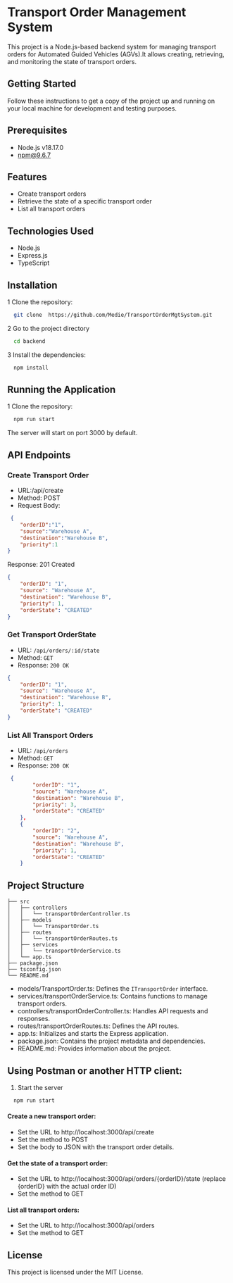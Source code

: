 # Transport Order Management System

This project is a Node.js-based backend system for managing transport orders for Automated Guided Vehicles (AGVs).It allows creating, retrieving, and monitoring the state of transport orders.

## Getting Started
Follow these instructions to get a copy of the project up and running on your local machine for development and testing purposes.

## Prerequisites
* Node.js v18.17.0
* npm@9.6.7

## Features

- Create transport orders
- Retrieve the state of a specific transport order
- List all transport orders

## Technologies Used

- Node.js
- Express.js
- TypeScript

## Installation
1 Clone the repository:
```bash
  git clone  https://github.com/Medie/TransportOrderMgtSystem.git
```
2 Go to the project directory 
```bash
  cd backend
```
3 Install the dependencies:
```bash
  npm install
```
## Running the Application
1 Clone the repository:
```bash
  npm run start
```
The server will start on port 3000 by default.

## API Endpoints
### Create Transport Order
* URL:/api/create
* Method: POST
* Request Body:
```json
 {
    "orderID":"1",
    "source":"Warehouse A",
    "destination":"Warehouse B",
    "priority":1
}
```
Response: 201 Created
```json
{
    "orderID": "1",
    "source": "Warehouse A",
    "destination": "Warehouse B",
    "priority": 1,
    "orderState": "CREATED"
}
```

### Get Transport OrderState
* URL: `/api/orders/:id/state`
* Method: `GET`
* Response: `200 OK`
```json
{
    "orderID": "1",
    "source": "Warehouse A",
    "destination": "Warehouse B",
    "priority": 1,
    "orderState": "CREATED"
}
```
### List All Transport Orders
* URL: `/api/orders`
* Method: `GET`
* Response: `200 OK`
```json
 {
        "orderID": "1",
        "source": "Warehouse A",
        "destination": "Warehouse B",
        "priority": 3,
        "orderState": "CREATED"
    },
    {
        "orderID": "2",
        "source": "Warehouse A",
        "destination": "Warehouse B",
        "priority": 1,
        "orderState": "CREATED"
    }
```
## Project Structure

```plaintext
├── src
│   ├── controllers
│   │   └── transportOrderController.ts
│   ├── models
│   │   └── TransportOrder.ts
│   ├── routes
│   │   └── transportOrderRoutes.ts
│   ├── services
│   │   └── transportOrderService.ts
│   └── app.ts
├── package.json
├── tsconfig.json
└── README.md
```
* models/TransportOrder.ts: Defines the `ITransportOrder` interface.
* services/transportOrderService.ts: Contains functions to manage transport orders.
* controllers/transportOrderController.ts: Handles API requests and responses.
* routes/transportOrderRoutes.ts: Defines the API routes.
* app.ts: Initializes and starts the Express application.
* package.json: Contains the project metadata and dependencies.
* README.md: Provides information about the project.


## Using Postman or another HTTP client: 

1. Start the server
```bash
  npm run start
```
#### Create a new transport order:
* Set the URL to http://localhost:3000/api/create
* Set the method to POST
* Set the body to JSON with the transport order details.

#### Get the state of a transport order:
* Set the URL to http://localhost:3000/api/orders/{orderID}/state (replace {orderID} with the actual order ID)
* Set the method to GET
#### List all transport orders:
* Set the URL to http://localhost:3000/api/orders
* Set the method to GET

## License

This project is licensed under the MIT License. 